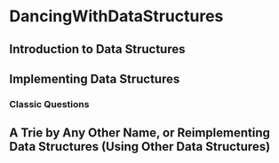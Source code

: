 # DancingWithDataStructures

## Introduction to Data Structures

## Implementing Data Structures

### Classic Questions

## A Trie by Any Other Name, or Reimplementing Data Structures (Using Other Data Structures)
